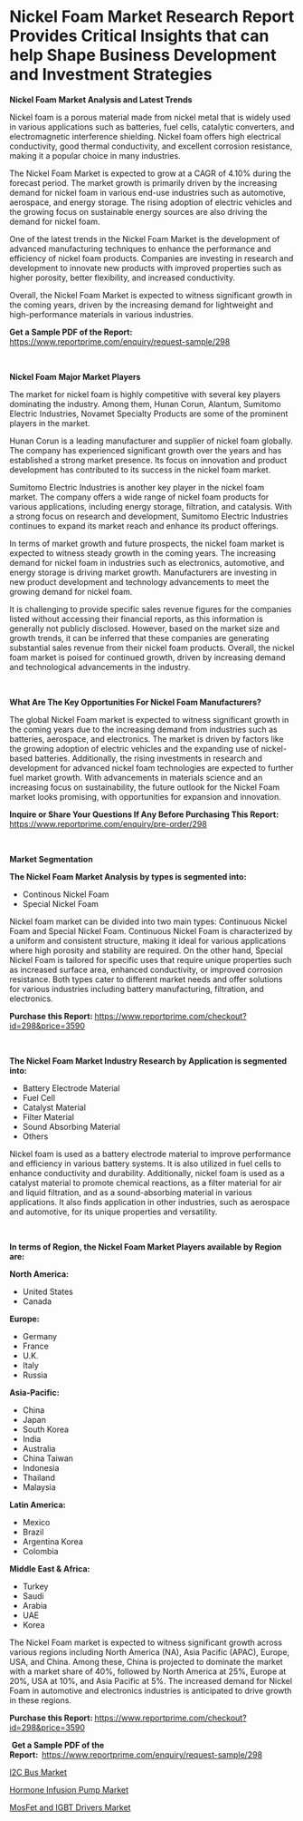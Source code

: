 <p><h1>Nickel Foam Market Research Report Provides Critical Insights that can help Shape Business Development and Investment Strategies</h1></p><p><strong>Nickel Foam Market Analysis and Latest Trends</strong></p>
<p><p>Nickel foam is a porous material made from nickel metal that is widely used in various applications such as batteries, fuel cells, catalytic converters, and electromagnetic interference shielding. Nickel foam offers high electrical conductivity, good thermal conductivity, and excellent corrosion resistance, making it a popular choice in many industries.</p><p>The Nickel Foam Market is expected to grow at a CAGR of 4.10% during the forecast period. The market growth is primarily driven by the increasing demand for nickel foam in various end-use industries such as automotive, aerospace, and energy storage. The rising adoption of electric vehicles and the growing focus on sustainable energy sources are also driving the demand for nickel foam.</p><p>One of the latest trends in the Nickel Foam Market is the development of advanced manufacturing techniques to enhance the performance and efficiency of nickel foam products. Companies are investing in research and development to innovate new products with improved properties such as higher porosity, better flexibility, and increased conductivity.</p><p>Overall, the Nickel Foam Market is expected to witness significant growth in the coming years, driven by the increasing demand for lightweight and high-performance materials in various industries.</p></p>
<p><strong>Get a Sample PDF of the Report:&nbsp;</strong> <a href="https://www.reportprime.com/enquiry/request-sample/298">https://www.reportprime.com/enquiry/request-sample/298</a></p>
<p>&nbsp;</p>
<p><strong>Nickel Foam Major Market Players</strong></p>
<p><p>The market for nickel foam is highly competitive with several key players dominating the industry. Among them, Hunan Corun, Alantum, Sumitomo Electric Industries, Novamet Specialty Products are some of the prominent players in the market. </p><p>Hunan Corun is a leading manufacturer and supplier of nickel foam globally. The company has experienced significant growth over the years and has established a strong market presence. Its focus on innovation and product development has contributed to its success in the nickel foam market.</p><p>Sumitomo Electric Industries is another key player in the nickel foam market. The company offers a wide range of nickel foam products for various applications, including energy storage, filtration, and catalysis. With a strong focus on research and development, Sumitomo Electric Industries continues to expand its market reach and enhance its product offerings.</p><p>In terms of market growth and future prospects, the nickel foam market is expected to witness steady growth in the coming years. The increasing demand for nickel foam in industries such as electronics, automotive, and energy storage is driving market growth. Manufacturers are investing in new product development and technology advancements to meet the growing demand for nickel foam.</p><p>It is challenging to provide specific sales revenue figures for the companies listed without accessing their financial reports, as this information is generally not publicly disclosed. However, based on the market size and growth trends, it can be inferred that these companies are generating substantial sales revenue from their nickel foam products. Overall, the nickel foam market is poised for continued growth, driven by increasing demand and technological advancements in the industry.</p></p>
<p>&nbsp;</p>
<p><strong>What Are The Key Opportunities For Nickel Foam Manufacturers?</strong></p>
<p><p>The global Nickel Foam market is expected to witness significant growth in the coming years due to the increasing demand from industries such as batteries, aerospace, and electronics. The market is driven by factors like the growing adoption of electric vehicles and the expanding use of nickel-based batteries. Additionally, the rising investments in research and development for advanced nickel foam technologies are expected to further fuel market growth. With advancements in materials science and an increasing focus on sustainability, the future outlook for the Nickel Foam market looks promising, with opportunities for expansion and innovation.</p></p>
<p><strong>Inquire or Share Your Questions If Any Before Purchasing This Report:</strong> <a href="https://www.reportprime.com/enquiry/pre-order/298">https://www.reportprime.com/enquiry/pre-order/298</a></p>
<p>&nbsp;</p>
<p><strong>Market Segmentation</strong></p>
<p><strong>The Nickel Foam Market Analysis by types is segmented into:</strong></p>
<p><ul><li>Continous Nickel Foam</li><li>Special Nickel Foam</li></ul></p>
<p><p>Nickel foam market can be divided into two main types: Continuous Nickel Foam and Special Nickel Foam. Continuous Nickel Foam is characterized by a uniform and consistent structure, making it ideal for various applications where high porosity and stability are required. On the other hand, Special Nickel Foam is tailored for specific uses that require unique properties such as increased surface area, enhanced conductivity, or improved corrosion resistance. Both types cater to different market needs and offer solutions for various industries including battery manufacturing, filtration, and electronics.</p></p>
<p><strong>Purchase this Report:&nbsp;</strong><a href="https://www.reportprime.com/checkout?id=298&price=3590">https://www.reportprime.com/checkout?id=298&price=3590</a></p>
<p>&nbsp;</p>
<p><strong>The Nickel Foam Market Industry Research by Application is segmented into:</strong></p>
<p><ul><li>Battery Electrode Material</li><li>Fuel Cell</li><li>Catalyst Material</li><li>Filter Material</li><li>Sound Absorbing Material</li><li>Others</li></ul></p>
<p><p>Nickel foam is used as a battery electrode material to improve performance and efficiency in various battery systems. It is also utilized in fuel cells to enhance conductivity and durability. Additionally, nickel foam is used as a catalyst material to promote chemical reactions, as a filter material for air and liquid filtration, and as a sound-absorbing material in various applications. It also finds application in other industries, such as aerospace and automotive, for its unique properties and versatility.</p></p>
<p>&nbsp;</p>
<p><strong>In terms of Region, the Nickel Foam Market Players available by Region are:</strong></p>
<p>
    <p> <strong> North America: </strong>
        <ul>
            <li>United States</li>
            <li>Canada</li>
        </ul>
        </p> 
    <p> <strong> Europe: </strong>
        <ul>
            <li>Germany</li>
            <li>France</li>
            <li>U.K.</li>
            <li>Italy</li>
            <li>Russia</li>
        </ul>
        </p> 
    <p> <strong> Asia-Pacific: </strong>
        <ul>
            <li>China</li>
            <li>Japan</li>
            <li>South Korea</li>
            <li>India</li>
            <li>Australia</li>
            <li>China Taiwan</li>
            <li>Indonesia</li>
            <li>Thailand</li>
            <li>Malaysia</li>
        </ul>
        </p> 
    <p> <strong> Latin America: </strong>
        <ul>
            <li>Mexico</li>
            <li>Brazil</li>
            <li>Argentina Korea</li>
            <li>Colombia</li>
        </ul>
        </p> 
    <p> <strong> Middle East & Africa: </strong>
        <ul>
            <li>Turkey</li>
            <li>Saudi</li>
            <li>Arabia</li>
            <li>UAE</li>
            <li>Korea</li>
        </ul>
    </p>
    </p>
<p><p>The Nickel Foam market is expected to witness significant growth across various regions including North America (NA), Asia Pacific (APAC), Europe, USA, and China. Among these, China is projected to dominate the market with a market share of 40%, followed by North America at 25%, Europe at 20%, USA at 10%, and Asia Pacific at 5%. The increased demand for Nickel Foam in automotive and electronics industries is anticipated to drive growth in these regions.</p></p>
<p><strong>Purchase this Report: </strong><a href="https://www.reportprime.com/checkout?id=298&price=3590">https://www.reportprime.com/checkout?id=298&price=3590</a></p>
<p>&nbsp;<strong>Get a Sample PDF of the Report:&nbsp;&nbsp;</strong><a href="https://www.reportprime.com/enquiry/request-sample/298">https://www.reportprime.com/enquiry/request-sample/298</a></p>
<p><strong></strong></p>
<p><p><a href="https://view.publitas.com/reportprime-1/i2c-bus-market-challenges-opportunities-and-growth-drivers-and-major-market-players-forecasted-for-period-from-2023-2030/">I2C Bus Market</a></p><p><a href="https://view.publitas.com/reportprime-1/hormone-infusion-pump-market-provides-detailed-segmentation-of-this-market-based-on-type-application-and-region-and-forecast-for-the-period-from-2023-2030/">Hormone Infusion Pump Market</a></p><p><a href="https://view.publitas.com/reportprime-1/mosfet-and-igbt-drivers-market-provides-detailed-segmentation-of-this-market-based-on-type-application-and-region-and-forecast-for-the-period-from-2023-2030/">MosFet and IGBT Drivers Market</a></p></p>